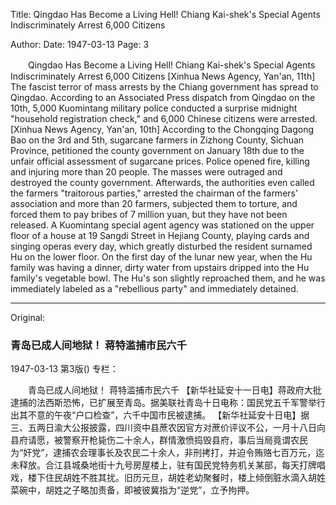 Title: Qingdao Has Become a Living Hell! Chiang Kai-shek's Special Agents Indiscriminately Arrest 6,000 Citizens

Author: 
Date: 1947-03-13
Page: 3

　　Qingdao Has Become a Living Hell!
    Chiang Kai-shek's Special Agents Indiscriminately Arrest 6,000 Citizens
    [Xinhua News Agency, Yan'an, 11th] The fascist terror of mass arrests by the Chiang government has spread to Qingdao. According to an Associated Press dispatch from Qingdao on the 10th, 5,000 Kuomintang military police conducted a surprise midnight "household registration check," and 6,000 Chinese citizens were arrested.
    [Xinhua News Agency, Yan'an, 10th] According to the Chongqing Dagong Bao on the 3rd and 5th, sugarcane farmers in Zizhong County, Sichuan Province, petitioned the county government on January 18th due to the unfair official assessment of sugarcane prices. Police opened fire, killing and injuring more than 20 people. The masses were outraged and destroyed the county government. Afterwards, the authorities even called the farmers "traitorous parties," arrested the chairman of the farmers' association and more than 20 farmers, subjected them to torture, and forced them to pay bribes of 7 million yuan, but they have not been released. A Kuomintang special agent agency was stationed on the upper floor of a house at 19 Sangdi Street in Hejiang County, playing cards and singing operas every day, which greatly disturbed the resident surnamed Hu on the lower floor. On the first day of the lunar new year, when the Hu family was having a dinner, dirty water from upstairs dripped into the Hu family's vegetable bowl. The Hu's son slightly reproached them, and he was immediately labeled as a "rebellious party" and immediately detained.



<hr /> 

Original: 


### 青岛已成人间地狱！  蒋特滥捕市民六千

1947-03-13
第3版()
专栏：

　　青岛已成人间地狱！
    蒋特滥捕市民六千
    【新华社延安十一日电】蒋政府大批逮捕的法西斯恐怖，已扩展至青岛。据美联社青岛十日电称：国民党五千军警举行出其不意的午夜“户口检查”，六千中国市民被逮捕。
    【新华社延安十日电】据三、五两日渝大公报披露，四川资中县蔗农因官方对蔗价评议不公，一月十八日向县府请愿，被警察开枪毙伤二十余人，群情激愤捣毁县府，事后当局竟谓农民为“奸党”，逮捕农会理事长及农民二十余人，非刑拷打，并迫令贿赂七百万元，迄未释放。合江县城桑地街十九号房屋楼上，驻有国民党特务机关某部，每天打牌唱戏，楼下住民胡姓不胜其扰。旧历元旦，胡姓老幼聚餐时，楼上倾倒脏水滴入胡姓菜碗中，胡姓之子略加责备，即被彼冀指为“逆党”，立予拘押。
